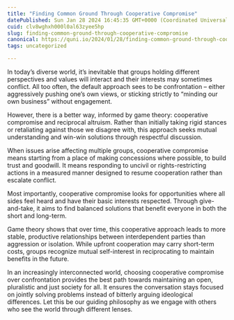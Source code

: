 ```yaml
---
title: "Finding Common Ground Through Cooperative Compromise"
datePublished: Sun Jan 28 2024 16:45:35 GMT+0000 (Coordinated Universal Time)
cuid: clv8wghxh000l0al63zyee5hp
slug: finding-common-ground-through-cooperative-compromise
canonical: https://quni.io/2024/01/28/finding-common-ground-through-cooperative-compromise/
tags: uncategorized

---
```


In today’s diverse world, it’s inevitable that groups holding different perspectives and values will interact and their interests may sometimes conflict. All too often, the default approach sees to be confrontation – either aggressively pushing one’s own views, or sticking strictly to “minding our own business” without engagement.

However, there is a better way, informed by game theory: cooperative compromise and reciprocal altruism. Rather than initially taking rigid stances or retaliating against those we disagree with, this approach seeks mutual understanding and win-win solutions through respectful discussion.

When issues arise affecting multiple groups, cooperative compromise means starting from a place of making concessions where possible, to build trust and goodwill. It means responding to uncivil or rights-restricting actions in a measured manner designed to resume cooperation rather than escalate conflict.

Most importantly, cooperative compromise looks for opportunities where all sides feel heard and have their basic interests respected. Through give-and-take, it aims to find balanced solutions that benefit everyone in both the short and long-term.

Game theory shows that over time, this cooperative approach leads to more stable, productive relationships between interdependent parties than aggression or isolation. While upfront cooperation may carry short-term costs, groups recognize mutual self-interest in reciprocating to maintain benefits in the future.

In an increasingly interconnected world, choosing cooperative compromise over confrontation provides the best path towards maintaining an open, pluralistic and just society for all. It ensures the conversation stays focused on jointly solving problems instead of bitterly arguing ideological differences. Let this be our guiding philosophy as we engage with others who see the world through different lenses.